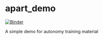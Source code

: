 # apart_demo

[![Binder](https://mybinder.org/badge.svg)](https://mybinder.org/v2/gh/Flavi1P/apart_demo/cf76bf07b03d037c2ce77c50d8df62c9c7499169?urlpath=lab%2Ftree%2FBGC-Argo_workshop.ipynb)

A simple demo for autonomy training material

